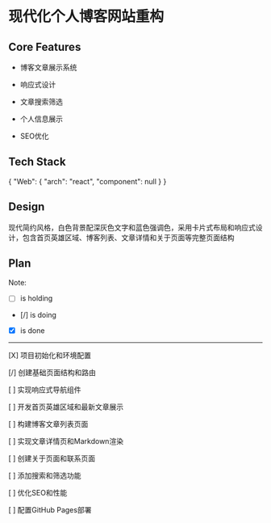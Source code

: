 # 现代化个人博客网站重构

## Core Features

- 博客文章展示系统

- 响应式设计

- 文章搜索筛选

- 个人信息展示

- SEO优化

## Tech Stack

{
  "Web": {
    "arch": "react",
    "component": null
  }
}

## Design

现代简约风格，白色背景配深灰色文字和蓝色强调色，采用卡片式布局和响应式设计，包含首页英雄区域、博客列表、文章详情和关于页面等完整页面结构

## Plan

Note: 

- [ ] is holding
- [/] is doing
- [X] is done

---

[X] 项目初始化和环境配置

[/] 创建基础页面结构和路由

[ ] 实现响应式导航组件

[ ] 开发首页英雄区域和最新文章展示

[ ] 构建博客文章列表页面

[ ] 实现文章详情页和Markdown渲染

[ ] 创建关于页面和联系页面

[ ] 添加搜索和筛选功能

[ ] 优化SEO和性能

[ ] 配置GitHub Pages部署
